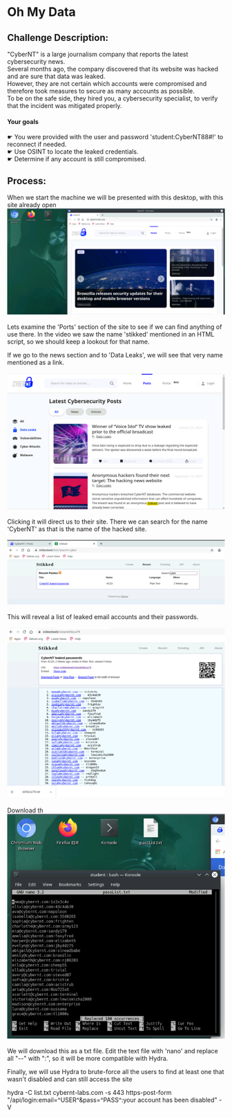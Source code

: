 # Oh My Data
## Challenge Description:
﻿"CyberNT" is a large journalism company that reports the latest cybersecurity news. <br>
Several months ago, the company discovered that its website was hacked and are sure that data was leaked. <br>
However, they are not certain which accounts were compromised and therefore took measures to secure as many accounts as possible. <br>
To be on the safe side, they hired you, a cybersecurity specialist, to verify that the incident was mitigated properly.<br>

#### Your goals<br>
☛ You were provided with the user and password 'student:CyberNT88#!' to reconnect if needed.<br>
☛ Use OSINT to locate the leaked credentials.<br>
☛ Determine if any account is still compromised.<br>

## Process:
When we start the machine we will be presented with this desktop, with this site already open
<br>
<kbd align="center">
  <img src="Images/OhMyData_01.png"/>
</kbd> 
<br><br>
Lets examine the 'Ports' section of the site to see if we can find anything of use there. In the video we saw the name 'stikked' mentioned in an HTML script, so we should keep a lookout for that name.<br>

If we go to the news section and to 'Data Leaks', we will see that very name mentioned as a link. <br>
<br><kbd align="center">
  <img src="Images/OhMyData_02.png"/>
</kbd> 
<br><br>
Clicking it will direct us to their site. There we can search for the name 'CyberNT' as that is the name of the hacked site.<br>
<br><kbd align="center">
  <img src="Images/OhMyData_03.png"/>
</kbd> 
<br><br>
This will reveal a list of leaked email accounts and their passwords.<br>
<br><kbd align="center">
  <img src="Images/OhMyData_04.png"/>
</kbd> 
<br><br>
Download th
<br><kbd align="center">
  <img src="Images/OhMyData_05.png"/>
</kbd> 
<br><br>
We will download this as a txt file. Edit the text file with 'nano' and replace all "--" with ":", so it will be more compatible with Hydra.<br>

Finally, we will use Hydra to brute-force all the users to find at least one that wasn't disabled and can still access the site<br>

hydra -C list.txt cybernt-labs.com -s 443 https-post-form "/api/login:email=^USER^&pass=^PASS^:your account has been disabled" -V<br>
